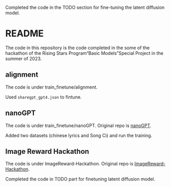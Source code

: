 Completed the code in the TODO section for fine-tuning the latent diffusion model.

# README

The code in this repository is the code completed in the some of the hackathon of the Rising Stars Program“Basic Models”Special Project in the summer of 2023.

## alignment

The code is under train_finetune/alignment.

Used `sharegpt_gpt4.json` to fintune.

## nanoGPT

The code is under train_finetune/nanoGPT. Original repo is [nanoGPT](https://github.com/karpathy/nanoGPT).

Added two datasets (chinese lyrics and Song Ci) and run the training.

## Image Reward Hackathon

The code is under ImageReward-Hackathon. Original repo is [ImageReward-Hackathon](https://github.com/xujz18/ImageReward-Hackathon).

Completed the code in TODO part for finetuning latent diffusion model.
